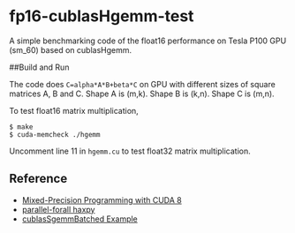 # fp16-cublasHgemm-test
A simple benchmarking code of the float16 performance on Tesla P100 GPU (sm_60) based on cublasHgemm.

##Build and Run

The code does `C=alpha*A*B+beta*C` on GPU with different sizes of square matrices A, B and C. Shape A is (m,k). Shape B is (k,n). Shape C is (m,n).

To test float16 matrix multiplication,

```shell
$ make
$ cuda-memcheck ./hgemm
```

Uncomment line 11 in `hgemm.cu` to test float32 matrix multiplication.

## Reference

* [Mixed-Precision Programming with CUDA 8](https://devblogs.nvidia.com/parallelforall/mixed-precision-programming-cuda-8/)
* [parallel-forall haxpy](https://github.com/parallel-forall/code-samples/tree/master/posts/mixed-precision)
* [cublasSgemmBatched Example](https://github.com/pyrovski/cublasSgemmBatched-example)



